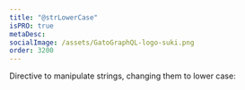 ```yaml
---
title: "@strLowerCase"
isPRO: true
metaDesc:
socialImage: /assets/GatoGraphQL-logo-suki.png
order: 3200
---
```


Directive to manipulate strings, changing them to lower case:

<div id="graphiql-1st" class="graphiql-client"></div>

<script type="application/javascript">
window.addEventListener('DOMContentLoaded', () => {
  const graphQLFetcher = graphQLParams =>
    fetch(
      getGraphQLEndpointURL(graphQLParams),
      getGraphQLOptions(graphQLParams, 'include')
    )
      .then(response => response.json())
      .catch(() => response.text());

  ReactDOM.render(
    React.createElement(
      GraphiQL,
      {
        fetcher: graphQLFetcher,
        docExplorerOpen: false,
        response: GRAPHQL_RESPONSE_TEXT,
        query: '{\n  posts(pagination: { limit: 3 }) {\n    id\n    title @strLowerCase\n  }\n}',
        variables: null,
        defaultVariableEditorOpen: false
      }
    ),
    document.getElementById('graphiql-1st'),
  );
});
</script>

